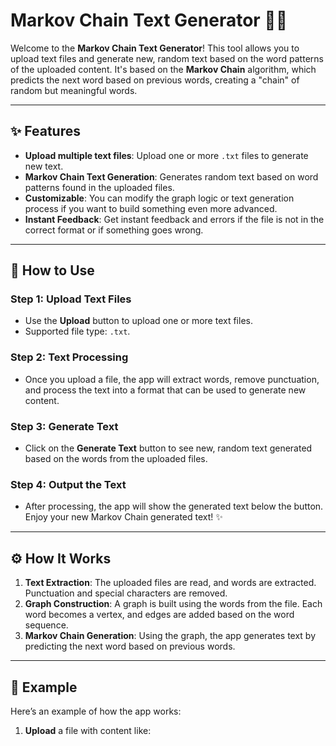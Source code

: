 # **Markov Chain Text Generator 🧠🔀**

Welcome to the **Markov Chain Text Generator**! This tool allows you to upload text files and generate new, random text based on the word patterns of the uploaded content. It's based on the **Markov Chain** algorithm, which predicts the next word based on previous words, creating a "chain" of random but meaningful words.

---

## **✨ Features**
- **Upload multiple text files**: Upload one or more `.txt` files to generate new text.
- **Markov Chain Text Generation**: Generates random text based on word patterns found in the uploaded files.
- **Customizable**: You can modify the graph logic or text generation process if you want to build something even more advanced.
- **Instant Feedback**: Get instant feedback and errors if the file is not in the correct format or if something goes wrong.

---

## **🚀 How to Use**

### Step 1: **Upload Text Files**
- Use the **Upload** button to upload one or more text files.
- Supported file type: `.txt`.

### Step 2: **Text Processing**
- Once you upload a file, the app will extract words, remove punctuation, and process the text into a format that can be used to generate new content.

### Step 3: **Generate Text**
- Click on the **Generate Text** button to see new, random text generated based on the words from the uploaded files.

### Step 4: **Output the Text**
- After processing, the app will show the generated text below the button. Enjoy your new Markov Chain generated text! ✨

---

## **⚙️ How It Works**

1. **Text Extraction**: The uploaded files are read, and words are extracted. Punctuation and special characters are removed.
2. **Graph Construction**: A graph is built using the words from the file. Each word becomes a vertex, and edges are added based on the word sequence.
3. **Markov Chain Generation**: Using the graph, the app generates text by predicting the next word based on previous words.

---

## **📝 Example**

Here’s an example of how the app works:

1. **Upload** a file with content like:

